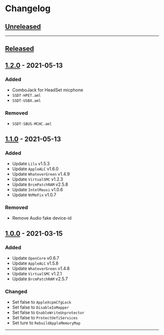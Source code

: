 # Changelog

## [Unreleased]


---

## [Released]

## [1.2.0] - 2021-05-13

### Added

- ComboJack for HeadSet micphone
- `SSDT-HPET.aml`
- `SSDT-USBX.aml`

### Removed

- `SSDT-SBUS-MCHC.aml`

## [1.1.0] - 2021-05-13

### Added

- Update `Lilu` v1.5.3
- Update `AppleALC` v1.6.0
- Update `WhateverGreen` v1.4.9
- Update `VirtualSMC` v1.2.3
- Update `BrcmPatchRAM` v2.5.8
- Update `IntelMausi` v1.0.6
- Update `NVMeFix` v1.0.7

### Removed

- Remove Audio fake device-id


## [1.0.0] - 2021-03-15

### Added

- Update `OpenCore` v0.6.7
- Update `AppleALC` v1.5.8
- Update `WhateverGreen` v1.4.8
- Update `VirtualSMC` v1.2.1
- Update `BrcmPatchRAM` v2.5.7

### Changed

- Set false to `AppleXcpmCfgLock`
- Set false to `DisableIoMapper`
- Set false to `EnableWriteUnprotector`
- Set false to `ProtectUefiServices`
- Set ture to `RebuildAppleMemoryMap`

---

<!-- Links -->
[Keep a Changelog]: https://keepachangelog.com/
[Semantic Versioning]: https://semver.org/

<!-- Versions -->
[Unreleased]: https://github.com/WingLim/Dell-Optiplex-5070mff-Hackintosh/compare/v1.2.0...HEAD
[Released]: https://github.com/WingLim/Dell-Optiplex-5070mff-Hackintosh/releases
[1.0.0]: https://github.com/WingLim/Dell-Optiplex-5070mff-Hackintosh/releases/v1.0.0
[1.1.0]: https://github.com/WingLim/Dell-Optiplex-5070mff-Hackintosh/releases/v1.1.0
[1.2.0]: https://github.com/WingLim/Dell-Optiplex-5070mff-Hackintosh/releases/v1.2.0